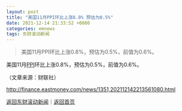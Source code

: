 ```yaml
---
layout: post
title: "美国11月PPI环比上涨0.8% 预估为0.5%"
date: 2021-12-14 21:33:52 +0800
categories: emnews
tags: 东财滚动新闻
---
```

> 美国11月PPI环比上涨0.8%，预估为0.5%，前值为0.6%。

<p>美国11月<span id="Info.338"><a href="http://data.eastmoney.com/cjsj/ppi.html" class="infokey">PPI</a></span>环比上涨0.8%，预估为0.5%，前值为0.6%。 </p><p class="em_media">（文章来源：财联社）</p>

<http://finance.eastmoney.com/news/1351,202112142213561080.html>

[返回东财滚动新闻](//finews.withounder.com/emnews/)｜[返回首页](//finews.withounder.com/)